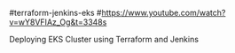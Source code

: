 #terraform-jenkins-eks
#https://www.youtube.com/watch?v=wY8VFIAz_Og&t=3348s

Deploying EKS Cluster using Terraform and Jenkins
